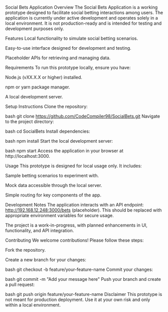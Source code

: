 Social Bets Application
Overview
The Social Bets Application is a working prototype designed to facilitate social betting interactions among users. The application is currently under active development and operates solely in a local environment. It is not production-ready and is intended for testing and development purposes only.

Features
Local functionality to simulate social betting scenarios.

Easy-to-use interface designed for development and testing.

Placeholder APIs for retrieving and managing data.

Requirements
To run this prototype locally, ensure you have:

Node.js (vXX.X.X or higher) installed.

npm or yarn package manager.

A local development server.

Setup Instructions
Clone the repository:

bash
git clone https://github.com/CodeCompiler98/SocialBets.git
Navigate to the project directory:

bash
cd SocialBets
Install dependencies:

bash
npm install
Start the local development server:

bash
npm start
Access the application in your browser at http://localhost:3000.

Usage
This prototype is designed for local usage only. It includes:

Sample betting scenarios to experiment with.

Mock data accessible through the local server.

Simple routing for key components of the app.

Development Notes
The application interacts with an API endpoint: http://192.168.12.248:3000/bets (placeholder). This should be replaced with appropriate environment variables for secure usage.

The project is a work-in-progress, with planned enhancements in UI, functionality, and API integration.

Contributing
We welcome contributions! Please follow these steps:

Fork the repository.

Create a new branch for your changes:

bash
git checkout -b feature/your-feature-name
Commit your changes:

bash
git commit -m "Add your message here"
Push your branch and create a pull request:

bash
git push origin feature/your-feature-name
Disclaimer
This prototype is not meant for production deployment. Use it at your own risk and only within a local environment.
